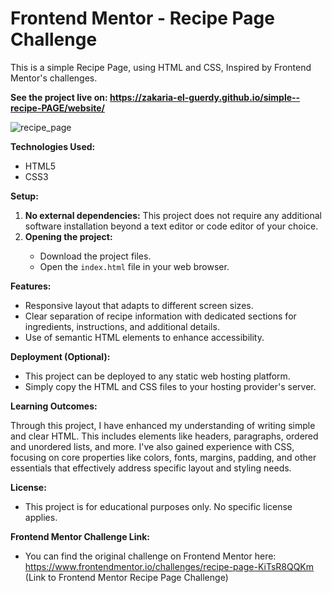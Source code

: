 <h1>Frontend Mentor - Recipe Page Challenge</h1>
<p>This is a simple Recipe Page, using HTML and CSS, Inspired by Frontend Mentor's challenges.</p>
<p><strong>See the project live on: <a href="https://zakaria-el-guerdy.github.io/simple--recipe-PAGE/website/">https://zakaria-el-guerdy.github.io/simple--recipe-PAGE/website/</a></strong></p>
<img src="https://github.com/Zakaria-EL-Guerdy/simple--recipe-PAGE/assets/160786929/727ef520-6909-4d61-a38a-42906c0855e0" alt="recipe_page">
<p><strong>Technologies Used: </strong></p>
<ul>
  <li>HTML5</li>
  <li>CSS3</li>
</ul>
<p><strong>Setup: </strong></p>
<ol>
  <li><b>No external dependencies:</b> This project does not require any additional software installation beyond a text editor or code editor of your choice.</li>
  <li><b>Opening the project:</b></li>
    <ul>
      <li>Download the project files.</li>
      <li>Open the <code>index.html</code> file in your web browser.</li>
    </ul>
  </li>
</ol>
<p><strong>Features:</strong></p>
<ul>
  <li>Responsive layout that adapts to different screen sizes.</li>
  <li>Clear separation of recipe information with dedicated sections for ingredients, instructions, and additional details.</li>
  <li>Use of semantic HTML elements to enhance accessibility.</li>
</ul>
<p><strong>Deployment (Optional):</strong></p>
<ul>
  <li>This project can be deployed to any static web hosting platform.</li>
  <li>Simply copy the HTML and CSS files to your hosting provider's server.</li>
</ul>
<p><strong>Learning Outcomes:</strong></p>
<p>Through this project, I have enhanced my understanding of writing simple and clear HTML. This includes elements like headers, paragraphs, ordered and unordered lists, and more. I've also gained experience with CSS, focusing on core properties like colors, fonts, margins, padding, and other essentials that effectively address specific layout and styling needs.</p>
<p><strong>License:</strong></p>
<ul>
  <li>This project is for educational purposes only. No specific license applies.</li>
</ul>
<p><strong>Frontend Mentor Challenge Link:</strong></p>
<ul>
  <li>You can find the original challenge on Frontend Mentor here: <a href="https://www.frontendmentor.io/challenges/recipe-page-KiTsR8QQKm">https://www.frontendmentor.io/challenges/recipe-page-KiTsR8QQKm</a> (Link to Frontend Mentor Recipe Page Challenge)</li>
</ul>





